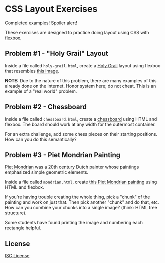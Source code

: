 # CSS Layout Exercises

Completed examples! Spoiler alert!

These exercises are designed to practice doing layout using CSS with [flexbox].

[flexbox]: https://developer.mozilla.org/en-US/docs/Learn/CSS/CSS_layout/Flexbox

## Problem #1 - "Holy Grail" Layout

Inside a file called `holy-grail.html`, create a [Holy Grail] layout using flexbox that resembles [this image].

**NOTE:** Due to the nature of this problem, there are many examples of this already done on the Internet. Honor system here; do not cheat. This is an example of a "real world" problem.

[holy grail]: https://en.wikipedia.org/wiki/Holy_Grail_(web_design)
[this image]: https://upload.wikimedia.org/wikipedia/commons/a/ad/HolyGrail.svg

## Problem #2 - Chessboard

Inside a file called `chessboard.html`, create a [chessboard] using HTML and flexbox. The board should work at any width for the outermost container.

For an extra challenge, add some chess pieces on their starting positions. How can you do this semantically?

[chessboard]: https://upload.wikimedia.org/wikipedia/commons/thumb/d/d7/Chessboard480.svg/416px-Chessboard480.svg.png

## Problem #3 - Piet Mondrian Painting

[Piet Mondrian] was a 20th century Dutch painter whose paintings emphasized simple geometric elements.

Inside a file called `mondrian.html`, create [this Piet Mondrian painting] using HTML and flexbox.

If you're having trouble creating the whole thing, pick a "chunk" of the painting and work on just that. Then pick another "chunk" and do that, etc. How can you combine your chunks into a single image? (think: HTML tree structure).

Some students have found printing the image and numbering each rectangle helpful.

[piet mondrian]: https://en.wikipedia.org/wiki/Piet_Mondrian
[this piet mondrian painting]: https://raw.githubusercontent.com/oakmac/flexbox-layout-exercises/master/mondrian.jpg

## License

[ISC License](LICENSE.md)
